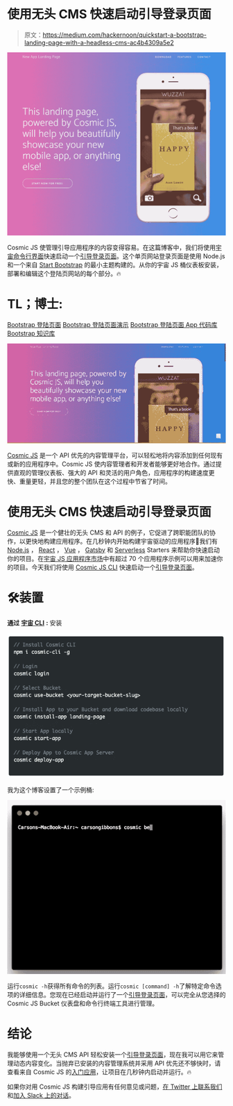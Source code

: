 # 使用无头 CMS 快速启动引导登录页面

> 原文：<https://medium.com/hackernoon/quickstart-a-bootstrap-landing-page-with-a-headless-cms-ac4b4309a5e2>

![](img/bbd64091b56915bf22298acfee548846.png)

Cosmic JS 使管理引导应用程序的内容变得容易。在这篇博客中，我们将使用[宇宙命令行界面](https://github.com/cosmicjs/cosmic-cli)快速启动一个[引导登录页面](https://cosmicjs.com/apps/landing-page)。这个单页网站登录页面是使用 Node.js 和一个来自 [Start Bootstrap](http://startbootstrap.com/) 的最小主题构建的。从你的宇宙 JS 桶仪表板安装，部署和编辑这个登陆页网站的每个部分。🔥

# TL；博士:

[Bootstrap 登陆页面](https://cosmicjs.com/apps/landing-page)
[Bootstrap 登陆页面演示](https://cosmicjs.com/apps/landing-page/demo)
[Bootstrap 登陆页面 App 代码库](https://github.com/cosmicjs/landing-page)
[Bootstrap 知识库](https://cosmicjs.com/knowledge-base/bootstrap-cms)

![](img/b30cc3d195e3afb83c94c27ab1dbf897.png)

[Cosmic JS](https://cosmicjs.com) 是一个 API 优先的内容管理平台，可以轻松地将内容添加到任何现有或新的应用程序中。Cosmic JS 使内容管理者和开发者能够更好地合作。通过提供直观的管理仪表板、强大的 API 和灵活的用户角色，应用程序的构建速度更快、重量更轻，并且您的整个团队在这个过程中节省了时间。

# 使用无头 CMS 快速启动引导登录页面

[Cosmic JS](https://cosmicjs.com/) 是一个健壮的无头 CMS 和 API 的例子，它促进了跨职能团队的协作，以更快地构建应用程序。在几秒钟内开始构建宇宙驱动的应用程序🚀我们有 [Node.js](https://github.com/cosmicjs/node-starter) ， [React](https://github.com/cosmicjs/react-starter) ， [Vue](https://github.com/cosmicjs/vue-starter) ， [Gatsby](https://github.com/cosmicjs/gatsby-starter) 和 [Serverless](https://github.com/cosmicjs/serverless-starter) Starters 来帮助你快速启动你的项目。在[宇宙 JS 应用程序市场](https://cosmicjs.com/apps)中有超过 70 个应用程序示例可以用来加速你的项目。今天我们将使用 [Cosmic JS CLI](https://github.com/cosmicjs/cosmic-cli) 快速启动一个[引导登录页面](https://cosmicjs.com/apps/landing-page)。

# 🛠️装置

**通过** [**宇宙 CLI**](https://github.com/cosmicjs/cosmic-cli) **:** 安装

![](img/3c76adec15e50e3983585a9dcbb9bf64.png)

我为这个博客设置了一个示例桶:

![](img/07fbb96407e12e7b68d2331086ab2db5.png)

运行`cosmic -h`获得所有命令的列表。运行`cosmic [command] -h`了解特定命令选项的详细信息。您现在已经启动并运行了一个[引导登录页面](https://cosmicjs.com/apps/landing-page)，可以完全从您选择的 Cosmic JS Bucket 仪表盘和命令行终端工具进行管理。

# 结论

我能够使用一个无头 CMS API 轻松安装一个[引导登录页面](https://cosmicjs.com/apps/landing-page)，现在我可以用它来管理动态内容变化。当抛弃已安装的内容管理系统并采用 API 优先还不够快时，请查看来自 Cosmic JS 的[入门应用](https://cosmicjs.com/getting-started)，让项目在几秒钟内启动并运行。🔥

如果你对用 Cosmic JS 构建引导应用有任何意见或问题，[在 Twitter 上联系我们](https://twitter.com/cosmic_js)和[加入 Slack 上的对话](https://cosmicjs.com/community)。
